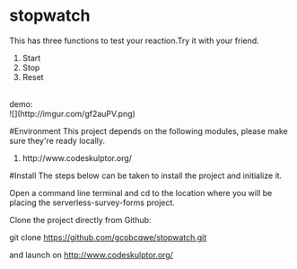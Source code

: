 # stopwatch
This has three functions to test your reaction.Try it with your friend. 
<ol>
<li>Start</li>
<li>Stop</li>
<li>Reset</li>
</ol>
<br>
demo:<br>
![](http://imgur.com/gf2auPV.png)

#Environment
This project depends on the following modules, please make sure they're ready locally.
<ol>
<li>http://www.codeskulptor.org/</li>
</ol>

#Install
The steps below can be taken to install the project and initialize it.

Open a command line terminal and cd to the location where you will be placing the serverless-survey-forms project.

Clone the project directly from Github:

git clone https://github.com/gcobcqwe/stopwatch.git

and launch on http://www.codeskulptor.org/
